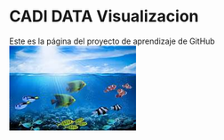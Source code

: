 # CADI DATA Visualizacion
Este es la página del proyecto de aprendizaje de GitHub
![](../Media/th.jpg)
